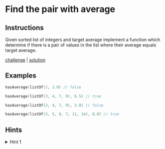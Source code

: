 # Find the pair with average

## Instructions

Given sorted list of integers and target average implement a function which determine if there is a pair of values in
the list where their average equals target average.

[challenge](challenge.kt) | [solution](solution.kt)

## Examples

```kotlin
hasAverage(listOf(), 1.0) // false

hasAverage(listOf(3, 4, 7, 9), 6.5) // true

hasAverage(listOf(3, 4, 7, 9), 3.0) // false

hasAverage(listOf(3, 5, 9, 7, 11, 14), 8.0) // true
```

## Hints

<details>
<summary>Hint 1</summary>
Use double pointer
</details>